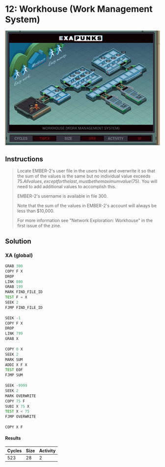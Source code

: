 # 12: Workhouse (Work Management System)

<div align="center"><img src="EXAPUNKS - WorkHouse (523, 28, 2, 2022-12-05-19-21-45).gif" /></div>

## Instructions
> Locate EMBER-2's user file in the *users* host and overwrite it so that the sum of the values is the same but no individual value exceeds $75. All values, except for the last, must be the maximum value ($75). You will need to add additional values to accomplish this.
> 
> EMBER-2's username is available in file 300.
> 
> Note that the sum of the values in EMBER-2's account will always be less than $10,000.
> 
> For more information see "Network Exploration: Workhouse" in the first issue of the zine.

## Solution

### XA (global)
```asm
GRAB 300
COPY F X
DROP
LINK 800
GRAB 199
MARK FIND_FILE_ID
TEST F = X
SEEK 2
FJMP FIND_FILE_ID

SEEK -1
COPY F X
DROP
LINK 799
GRAB X

COPY 0 X
SEEK 2
MARK SUM
ADDI X F X
TEST EOF
FJMP SUM

SEEK -9999
SEEK 2
MARK OVERWRITE
COPY 75 F
SUBI X 75 X
TEST X < 75
FJMP OVERWRITE

COPY X F
```

#### Results
| Cycles | Size | Activity |
|--------|------|----------|
| 523    | 28   | 2        |
